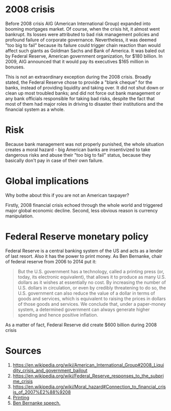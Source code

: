 # 2008 crisis

Before 2008 crisis AIG (American International Group) expanded into booming mortgages market.
Of course, when the crisis hit, it almost went bankrupt.
Its losses were attributed to bad risk management policies and profound failure of corporate governance.
Nevertheless, it was deemed "too big to fail" because its failure could trigger chain reaction than would affect such giants as Goldman Sachs and Bank of America.
It was baled out by Federal Reserve, American government  organization, for $180 billion.
In 2009, AIG announced that it would pay its executives $165 million in bonuses.

This is not an extraordinary exception during the 2008 crisis. Broadly stated, the Federal Reserve chose to provide a "blank cheque" for the banks, instead of providing liquidity and taking over. It did not shut down or clean up most troubled banks; and did not force out bank management or any bank officials responsible for taking bad risks, despite the fact that most of them had major roles in driving to disaster their institutions and the financial system as a whole.

# Risk

Because bank management was not properly punished, the whole situation creates a moral hazard - big American banks are insentivized to take dangerous risks and abuse their "too big to fail" status, because they basically don't pay in case of their own failure.

# Global implications

Why bothe about this if you are not an American taxpayer?

Firstly, 2008 financial crisis echoed through the whole world and triggered major global economic decline. Second, less obvious reason is currency manipulation.

# Federal Reserve monetary policy

Federal Reserve is a central banking system of the US and acts as a lender of last resort. Also it has the power to print money. As Ben Bernanke, chair of federal reserve from 2006 to 2014 put it:

> But the U.S. government has a technology, called a printing press (or, today, its electronic equivalent), that allows it to produce as many U.S. dollars as it wishes at essentially no cost. By increasing the number of U.S. dollars in circulation, or even by credibly threatening to do so, the U.S. government can also reduce the value of a dollar in terms of goods and services, which is equivalent to raising the prices in dollars of those goods and services. We conclude that, under a paper-money system, a determined government can always generate higher spending and hence positive inflation.

As a matter of fact, Federal Reserve did create $600 billion during 2008 crisis

# Sources
1. https://en.wikipedia.org/wiki/American_International_Group#2008_Liquidity_crisis_and_government_bailout
2. https://en.wikipedia.org/wiki/Federal_Reserve_responses_to_the_subprime_crisis
3. https://en.wikipedia.org/wiki/Moral_hazard#Connection_to_financial_crisis_of_2007%E2%88%9208
4. [Printing ](https://www.democracynow.org/2010/11/5/new_600b_fed_stimulus_fuels_fears)
5. [Ben Bernanke speech.](https://www.federalreserve.gov/BOARDDOCS/SPEECHES/2002/20021121/default.htm)

